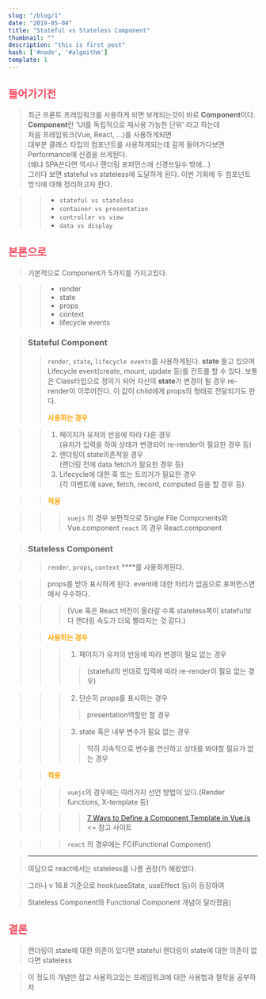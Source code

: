```yaml
---
slug: "/blog/1"
date: "2019-05-04"
title: "Stateful vs Stateless Component"
thumbnail: ""
description: "this is first post"
hash: ['#node', '#algoithm']
template: 1
---
```


## <div style="color: #fa4659">들어가기전</div>

> 최근 프론트 프레임워크를 사용하게 되면 보게되는것이 바로 **Component**이다.<br/> 
> **Component**란 'UI를 독립적으로 재사용 가능한 단위' 라고 하는데 <br/>
> 처음 프레임워크(Vue, React, ...)를 사용하게되면 <br/>
> 대부분 클래스 타입의 컴포넌트를 사용하게되는데 깊게 들어가다보면 Performance에 신경을 쓰게된다. <br/>
> (왜냐 SPA쓴다면 역시나 랜더링 포퍼먼스에 신경쓰일수 밖에...) <br/>
> 그러다 보면 stateful vs stateless에 도달하게 된다. 이번 기회에 두 컴포넌트 방식에 대해 정리하고자 한다. <br/>

>> - `stateful vs stateless`
>> - `container vs presentation`
>> - `controller vs view`
>> - `data vs display`

## <div style="color: #fa4659"> 본론으로

>기본적으로 Component가 5가지를 가지고있다.

>> - render
>> - state
>> - props
>> - context
>> - lifecycle events

> ### **Stateful Component**
>> `render`,  `state`**,**  `lifecycle events`를 사용하게된다.
>> **state** 들고 있으며 Lifecycle event(create, mount, update 등)를 컨트롤 할 수 있다.
>> 보통은 Class타입으로 정의가 되어 자신의  **state**가 변경이 될 경우 re-render이 이루어진다.
>> 이 값이 child에게 props의 형태로 전달되기도 한다.
>> <div style="color: orange; font-weight: bold;"> 사용하는 경우

>> 1. 페이지가 유저의 반응에 따라 다른 경우 <br/>(유저가 입력을 하여 상태가 변경되어 re-render이 필요한 경우 등)
>> 2. 랜더링이 state의존적일 경우 <br/> (랜더링 전에 data fetch가 필요한 경우 등)
>> 3. Lifecycle에 대한 훅 또는 트리거가 필요한 경우 <br/> (각 이벤트에 save, fetch, record, computed 등을 할 경우 등)

>> <div style="color: orange; font-weight: bold;"> 적용 </div>

>>> `vuejs` 의 경우 보편적으로 Single File Components와 Vue.component
>>> `react` 의 경우 React.component

> ### **Stateless Component**

>> `render`,  `props`**,**  `context` ****를 사용하게된다.

>> props를 받아 표시하게 된다. event에 대한 처리가 없음으로 포퍼먼스면에서 우수하다. 

>>> (Vue 혹은 React 버전이 올라갈 수록 stateless쪽이 stateful보다 랜더링 속도가 더욱 빨라지는 것 같다.)

>> <div style="color: orange; font-weight: bold;"> 사용하는 경우

>>> 1. 페이지가 유저의 반응에 따라 변경이 필요 없는 경우
>>>> (stateful의 반대로 입력에 따라 re-render이 필요 없는 경우)

>>> 2.  단순히 props를 표시하는 경우
>>>> presentation역할만 할 경우

>>> 3. state 혹은 내부 변수가 필요 없는 경우
>>>> 딱히 지속적으로 변수를 연산하고 상태를 봐야할 필요가 없는 경우

>> <div style="color: orange; font-weight: bold;"> 적용

>>> `vuejs`의 경우에는 여러가지 선언 방법이 있다.(Render functions, X-template 등)

>>>> [7 Ways to Define a Component Template in Vue.js](https://vuejsdevelopers.com/2017/03/24/vue-js-component-templates) <= 참고 사이트

>>> `react` 의 경우에는 FC(Functional Component) 

> ---
> 여담으로 react에서는 stateless를 나름 권장(?) 해왔었다.

> 그러나 v 16.8 기준으로 hook(useState, useEffect 등)이 등장하여 

> Stateless Component와 Functional Component 개념이 달라졌음)

## <div style="color: #fa4659">결론

> 랜더링이 state에 대한 의존이 있다면 stateful
> 랜더링이 state에 대한 의존이 없다면 stateless

> 이 정도의 개념만 잡고 사용하고있는 프레임워크에 대한 사용법과 철학을 공부하자